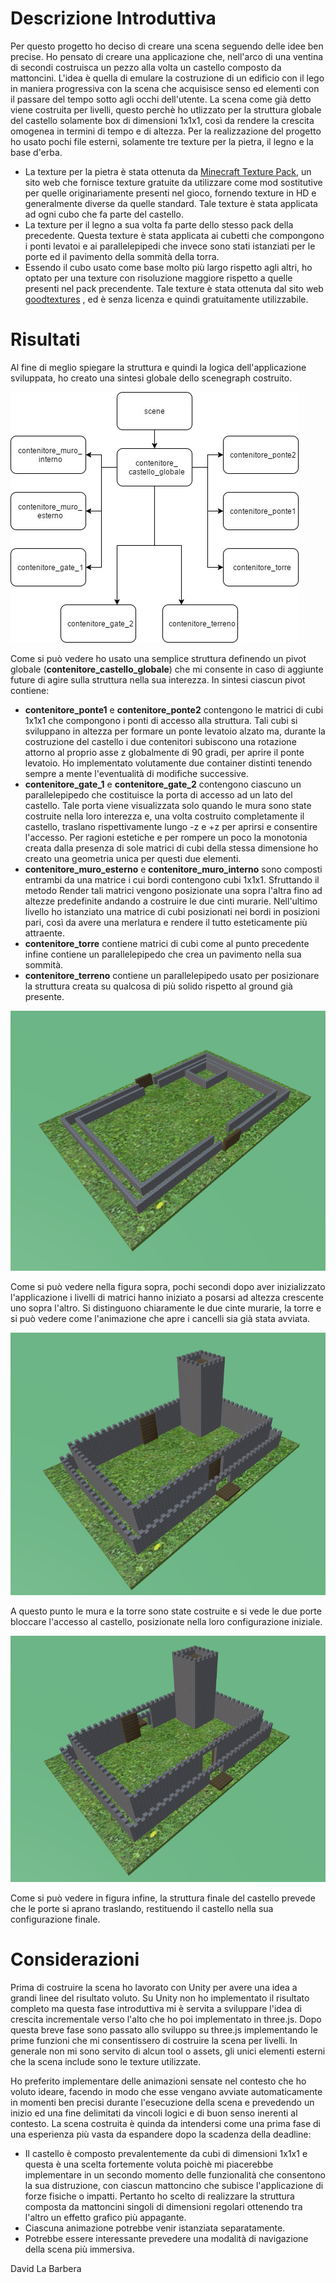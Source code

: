 # Descrizione Introduttiva

Per questo progetto ho deciso di creare una scena seguendo delle idee ben precise. Ho pensato di creare una applicazione che, nell'arco di una ventina di secondi costruisca un pezzo alla volta un castello composto da mattoncini. L'idea è quella di emulare la costruzione di un edificio con il lego in maniera progressiva con la scena che acquisisce senso ed elementi con il passare del tempo sotto agli occhi dell'utente. La scena come già detto viene costruita per livelli, questo perchè ho utlizzato per la struttura globale del castello solamente box di dimensioni 1x1x1, così da rendere la crescita omogenea in termini di tempo e di altezza.
Per la realizzazione del progetto ho usato pochi file esterni, solamente tre texture per la pietra, il legno e la base d'erba.
 - La texture per la pietra è stata ottenuta da [Minecraft Texture Pack](http://www.minecrafttexturepacks.com/), un sito web che fornisce texture gratuite da utilizzare come mod sostitutive per quelle originariamente presenti nel gioco, fornendo texture in HD e generalmente diverse da quelle standard. Tale texture è stata applicata ad ogni cubo che fa parte del castello.
 - La texture per il legno a sua volta fa parte dello stesso pack della precedente. Questa texture è stata applicata ai cubetti che compongono i ponti levatoi e ai parallelepipedi che invece sono stati istanziati per le porte ed il pavimento della sommità della torra.
 - Essendo il cubo usato come base molto più largo rispetto agli altri, ho optato per una texture con risoluzione maggiore rispetto a quelle presenti nel pack precendente. Tale texture è stata ottenuta dal sito web [goodtextures](http://goodtextures.deviantart.com/art/Seamless-Green-Grass-Texture-01-271356478) , ed è senza licenza e quindi gratuitamente utilizzabile.

# Risultati

Al fine di meglio spiegare la struttura e quindi la logica dell'applicazione sviluppata, ho creato una sintesi globale dello scenegraph costruito.

![Scenegraph Prodotto](https://github.com/DIMA-UniversityOfUdine/cubes-david-la-barbera/blob/master/images/scenegraph.jpg?raw=true)

Come si può vedere ho usato una semplice struttura definendo un pivot globale (**contenitore_castello_globale**) che mi consente in caso di aggiunte future di agire sulla struttura nella sua interezza. In sintesi ciascun pivot contiene:
- **contenitore_ponte1** e **contenitore_ponte2** contengono le matrici di cubi 1x1x1 che compongono i ponti di accesso alla struttura. Tali cubi si sviluppano in altezza per formare un ponte levatoio alzato ma, durante la costruzione del castello i due contenitori subiscono una rotazione attorno al proprio asse z globalmente di 90 gradi, per aprire il ponte levatoio. Ho implementato volutamente due container distinti tenendo sempre a mente l'eventualità di modifiche successive.
-  **contenitore_gate_1** e **contenitore_gate_2** contengono ciascuno un parallelepipedo che costituisce la porta di accesso ad un lato del castello. Tale porta viene visualizzata solo quando le mura sono state costruite nella loro interezza e, una volta costruito completamente il castello, traslano rispettivamente lungo -z e +z per aprirsi e consentire l'accesso. Per ragioni estetiche e per rompere un poco la monotonia creata dalla presenza di sole matrici di cubi della stessa dimensione ho creato una geometria unica per questi due elementi.
- **contenitore_muro_esterno** e **contenitore_muro_interno** sono composti entrambi da una matrice i cui bordi contengono cubi 1x1x1. Sfruttando il metodo Render tali matrici vengono posizionate una sopra l'altra fino ad altezze predefinite andando a costruire le due cinti murarie. Nell'ultimo livello ho istanziato una matrice di cubi posizionati nei bordi in posizioni pari, così da avere una merlatura e rendere il tutto esteticamente più attraente.
- **contenitore_torre** contiene matrici di cubi come al punto precedente infine contiene un parallelepipedo che crea un pavimento nella sua sommità.
- **contenitore_terreno** contiene un parallelepipedo usato per posizionare la struttura creata su qualcosa di più solido rispetto al ground già presente.

![Risultato in Costruzione](https://github.com/DIMA-UniversityOfUdine/cubes-david-la-barbera/blob/master/images/risultato_in_costruzione.png?raw=true)

Come si può vedere nella figura sopra, pochi secondi dopo aver inizializzato l'applicazione i livelli di matrici hanno iniziato a posarsi ad altezza crescente uno sopra l'altro. Si distinguono chiaramente le due cinte murarie, la torre e si può vedere come l'animazione che apre i cancelli sia già stata avviata.

![Risultato con Porte Chiuse](https://github.com/DIMA-UniversityOfUdine/cubes-david-la-barbera/blob/master/images/risultato_porte_chiuse.png?raw=true)

A questo punto le mura e la torre sono state costruite e si vede le due porte bloccare l'accesso al castello, posizionate nella loro configurazione iniziale.

![Risultato Finale](https://github.com/DIMA-UniversityOfUdine/cubes-david-la-barbera/blob/master/images/risultato_finale.png?raw=true)

Come si può vedere in figura infine, la struttura finale del castello prevede che le porte si aprano traslando, restituendo il castello nella sua configurazione finale.

# Considerazioni

Prima di costruire la scena ho lavorato con Unity per avere una idea a grandi linee del risultato voluto. Su Unity non ho implementato il risultato completo ma questa fase introduttiva mi è servita a sviluppare l'idea di crescita incrementale verso l'alto che ho poi implementato in three.js.
Dopo questa breve fase sono passato allo sviluppo su three.js implementando le prime funzioni che mi consentissero di costruire la scena per livelli. In generale non mi sono servito di alcun tool o assets, gli unici elementi esterni che la scena include sono le texture utilizzate.

Ho preferito implementare delle animazioni sensate nel contesto che ho voluto ideare, facendo in modo che esse vengano avviate automaticamente in momenti ben precisi durante l'esecuzione della scena e prevedendo un inizio ed una fine delimitati da vincoli logici e di buon senso inerenti al contesto. La scena costruita è quinda da intendersi come una prima fase di una esperienza più vasta da espandere dopo la scadenza della deadline:
- Il castello è composto prevalentemente da cubi di dimensioni 1x1x1 e questa è una scelta fortemente voluta poichè mi piacerebbe implementare in un secondo momento delle funzionalità che consentono la sua distruzione, con ciascun mattoncino che subisce l'applicazione di forze fisiche o impatti. Pertanto ho scelto di realizzare la struttura composta da mattoncini singoli di dimensioni regolari ottenendo tra l'altro un effetto grafico più appagante.
- Ciascuna animazione potrebbe venir istanziata separatamente.
- Potrebbe essere interessante prevedere una modalità di navigazione della scena più immersiva.

David La Barbera
